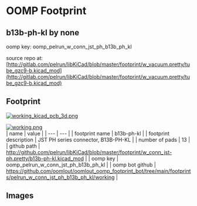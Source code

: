 # OOMP Footprint  
## b13b-ph-kl  by none  
  
oomp key: oomp_pelrun_w_conn_jst_ph_b13b_ph_kl  
  
source repo at: [http://gitlab.com/pelrun/libKiCad/blob/master/footprint/w_vacuum.pretty/tube_gzc9-b.kicad_mod](http://gitlab.com/pelrun/libKiCad/blob/master/footprint/w_vacuum.pretty/tube_gzc9-b.kicad_mod)  
## Footprint  
  
[![working_kicad_pcb_3d.png](working_kicad_pcb_3d_600.png)](working_kicad_pcb_3d.png)  
  
[![working.png](working_600.png)](working.png)  
| name | value | 
| --- | --- | 
| footprint name | b13b-ph-kl | 
| footprint description | JST PH series connector, B13B-PH-KL | 
| number of pads | 13 | 
| github path | http://github.com/pelrun/libKiCad/blob/master/footprint/w_conn_jst-ph.pretty/b13b-ph-kl.kicad_mod | 
| oomp key | oomp_pelrun_w_conn_jst_ph_b13b_ph_kl | 
| oomp bot github | https://github.com/oomlout/oomlout_oomp_footprint_bot/tree/main/footprints/pelrun_w_conn_jst_ph_b13b_ph_kl/working | 
## Images  
